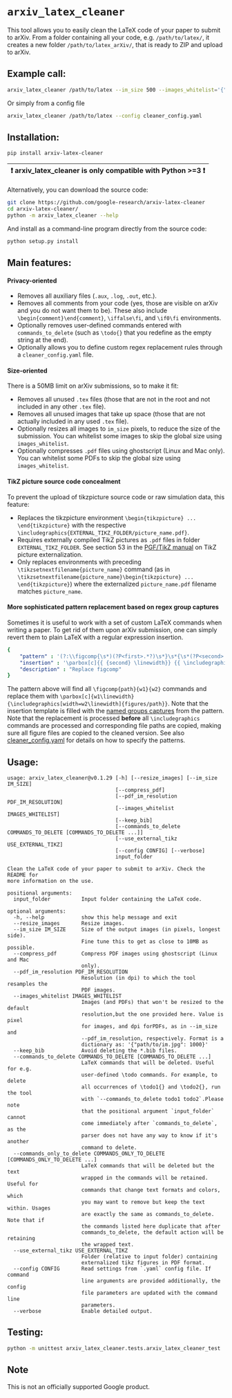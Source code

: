 # `arxiv_latex_cleaner`

This tool allows you to easily clean the LaTeX code of your paper to submit to
arXiv. From a folder containing all your code, e.g. `/path/to/latex/`, it
creates a new folder `/path/to/latex_arXiv/`, that is ready to ZIP and upload to
arXiv.

## Example call:

```bash
arxiv_latex_cleaner /path/to/latex --im_size 500 --images_whitelist='{"images/im.png":2000}'
```

Or simply from a config file

```bash
arxiv_latex_cleaner /path/to/latex --config cleaner_config.yaml
```

## Installation:

```bash
pip install arxiv-latex-cleaner
```

| :exclamation: arxiv_latex_cleaner is only compatible with Python >=3 :exclamation: |
| ---------------------------------------------------------------------------------- |

Alternatively, you can download the source code:

```bash
git clone https://github.com/google-research/arxiv-latex-cleaner
cd arxiv-latex-cleaner/
python -m arxiv_latex_cleaner --help
```

And install as a command-line program directly from the source code:

```bash
python setup.py install
```

## Main features:

#### Privacy-oriented

*   Removes all auxiliary files (`.aux`, `.log`, `.out`, etc.).
*   Removes all comments from your code (yes, those are visible on arXiv and you
    do not want them to be). These also include `\begin{comment}\end{comment}`,
    `\iffalse\fi`, and `\if0\fi` environments.
*   Optionally removes user-defined commands entered with `commands_to_delete`
    (such as `\todo{}` that you redefine as the empty string at the end).
*   Optionally allows you to define custom regex replacement rules through a
    `cleaner_config.yaml` file.

#### Size-oriented

There is a 50MB limit on arXiv submissions, so to make it fit:

*   Removes all unused `.tex` files (those that are not in the root and not
    included in any other `.tex` file).
*   Removes all unused images that take up space (those that are not actually
    included in any used `.tex` file).
*   Optionally resizes all images to `im_size` pixels, to reduce the size of the
    submission. You can whitelist some images to skip the global size using
    `images_whitelist`.
*   Optionally compresses `.pdf` files using ghostscript (Linux and Mac only).
    You can whitelist some PDFs to skip the global size using
    `images_whitelist`.

#### TikZ picture source code concealment

To prevent the upload of tikzpicture source code or raw simulation data, this
feature:

*   Replaces the tikzpicture environment `\begin{tikzpicture} ...
    \end{tikzpicture}` with the respective
    `\includegraphics{EXTERNAL_TIKZ_FOLDER/picture_name.pdf}`.
*   Requires externally compiled TikZ pictures as `.pdf` files in folder
    `EXTERNAL_TIKZ_FOLDER`. See section 53 in the
    [PGF/TikZ manual](https://ctan.org/pkg/pgf?lang=en) on TikZ picture
    externalization.
*   Only replaces environments with preceding
    `\tikzsetnextfilename{picture_name}` command (as in
    `\tikzsetnextfilename{picture_name}\begin{tikzpicture} ...
    \end{tikzpicture}`) where the externalized `picture_name.pdf` filename
    matches `picture_name`.

#### More sophisticated pattern replacement based on regex group captures

Sometimes it is useful to work with a set of custom LaTeX commands when writing
a paper. To get rid of them upon arXiv submission, one can simply revert them to
plain LaTeX with a regular expression insertion.

```yaml
{
    "pattern" : '(?:\\figcomp{\s*)(?P<first>.*?)\s*}\s*{\s*(?P<second>.*?)\s*}\s*{\s*(?P<third>.*?)\s*}',
    "insertion" : '\parbox[c]{{ {second} \linewidth}} {{ \includegraphics[width= {third} \linewidth]{{figures/{first} }} }}',
    "description" : "Replace figcomp"
}
```

The pattern above will find all `\figcomp{path}{w1}{w2}` commands and replace
them with
`\parbox[c]{w1\linewidth}{\includegraphics[width=w2\linewidth]{figures/path}}`.
Note that the insertion template is filled with the
[named groups captures](https://docs.python.org/3/library/re.html#regular-expression-examples)
from the pattern. Note that the replacement is processed **before** all
`\includegraphics` commands are processed and corresponding file paths are
copied, making sure all figure files are copied to the cleaned version. See also
[cleaner_config.yaml](cleaner_config.yaml) for details on how to specify the
patterns.

## Usage:

```
usage: arxiv_latex_cleaner@v0.1.29 [-h] [--resize_images] [--im_size IM_SIZE]
                                   [--compress_pdf]
                                   [--pdf_im_resolution PDF_IM_RESOLUTION]
                                   [--images_whitelist IMAGES_WHITELIST]
                                   [--keep_bib]
                                   [--commands_to_delete COMMANDS_TO_DELETE [COMMANDS_TO_DELETE ...]]
                                   [--use_external_tikz USE_EXTERNAL_TIKZ]
                                   [--config CONFIG] [--verbose]
                                   input_folder

Clean the LaTeX code of your paper to submit to arXiv. Check the README for
more information on the use.

positional arguments:
  input_folder          Input folder containing the LaTeX code.

optional arguments:
  -h, --help            show this help message and exit
  --resize_images       Resize images.
  --im_size IM_SIZE     Size of the output images (in pixels, longest side).
                        Fine tune this to get as close to 10MB as possible.
  --compress_pdf        Compress PDF images using ghostscript (Linux and Mac
                        only).
  --pdf_im_resolution PDF_IM_RESOLUTION
                        Resolution (in dpi) to which the tool resamples the
                        PDF images.
  --images_whitelist IMAGES_WHITELIST
                        Images (and PDFs) that won't be resized to the default
                        resolution,but the one provided here. Value is pixel
                        for images, and dpi forPDFs, as in --im_size and
                        --pdf_im_resolution, respectively. Format is a
                        dictionary as: '{"path/to/im.jpg": 1000}'
  --keep_bib            Avoid deleting the *.bib files.
  --commands_to_delete COMMANDS_TO_DELETE [COMMANDS_TO_DELETE ...]
                        LaTeX commands that will be deleted. Useful for e.g.
                        user-defined \todo commands. For example, to delete
                        all occurrences of \todo1{} and \todo2{}, run the tool
                        with `--commands_to_delete todo1 todo2`.Please note
                        that the positional argument `input_folder` cannot
                        come immediately after `commands_to_delete`, as the
                        parser does not have any way to know if it's another
                        command to delete.
  --commands_only_to_delete COMMANDS_ONLY_TO_DELETE [COMMANDS_ONLY_TO_DELETE ...]
                        LaTeX commands that will be deleted but the text 
                        wrapped in the commands will be retained. Useful for
                        commands that change text formats and colors, which
                        you may want to remove but keep the text within. Usages
                        are exactly the same as commands_to_delete. Note that if
                        the commands listed here duplicate that after
                        commands_to_delete, the default action will be retaining
                        the wrapped text.
  --use_external_tikz USE_EXTERNAL_TIKZ
                        Folder (relative to input folder) containing
                        externalized tikz figures in PDF format.
  --config CONFIG       Read settings from `.yaml` config file. If command
                        line arguments are provided additionally, the config
                        file parameters are updated with the command line
                        parameters.
  --verbose             Enable detailed output.
```

## Testing:

```bash
python -m unittest arxiv_latex_cleaner.tests.arxiv_latex_cleaner_test
```

## Note

This is not an officially supported Google product.
